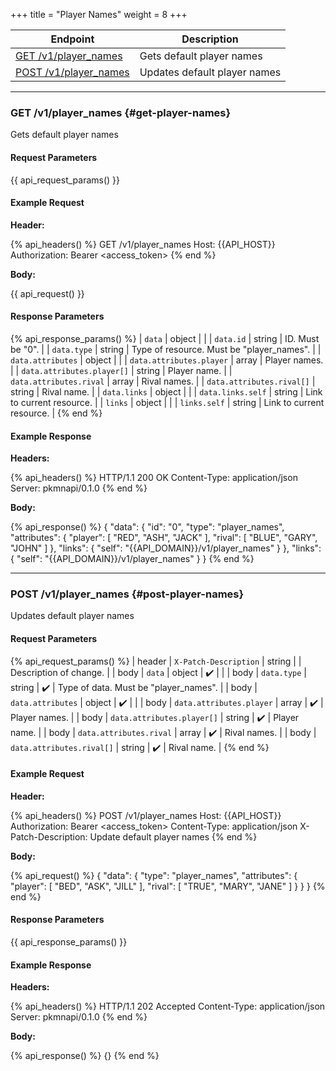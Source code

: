+++
title = "Player Names"
weight = 8
+++

| Endpoint                                    | Description                  |
|---------------------------------------------|------------------------------|
| [GET /v1/player_names](#get-player-names)   | Gets default player names    |
| [POST /v1/player_names](#post-player-names) | Updates default player names |

---

### GET /v1/player_names {#get-player-names}

Gets default player names

#### Request Parameters

{{ api_request_params() }}

#### Example Request

**Header:**

{% api_headers() %}
GET /v1/player_names
Host: {{API_HOST}}
Authorization: Bearer <access_token>
{% end %}

**Body:**

{{ api_request() }}

#### Response Parameters

{% api_response_params() %}
| `data`                     | object |                                           |
| `data.id`                  | string | ID. Must be "0".                          |
| `data.type`                | string | Type of resource. Must be "player_names". |
| `data.attributes`          | object |                                           |
| `data.attributes.player`   | array  | Player names.                             |
| `data.attributes.player[]` | string | Player name.                              |
| `data.attributes.rival`    | array  | Rival names.                              |
| `data.attributes.rival[]`  | string | Rival name.                               |
| `data.links`               | object |                                           |
| `data.links.self`          | string | Link to current resource.                 |
| `links`                    | object |                                           |
| `links.self`               | string | Link to current resource.                 |
{% end %}

#### Example Response

**Headers:**

{% api_headers() %}
HTTP/1.1 200 OK
Content-Type: application/json
Server: pkmnapi/0.1.0
{% end %}

**Body:**

{% api_response() %}
{
    "data": {
        "id": "0",
        "type": "player_names",
        "attributes": {
            "player": [
                "RED",
                "ASH",
                "JACK"
            ],
            "rival": [
                "BLUE",
                "GARY",
                "JOHN"
            ]
        },
        "links": {
            "self": "{{API_DOMAIN}}/v1/player_names"
        }
    },
    "links": {
        "self": "{{API_DOMAIN}}/v1/player_names"
    }
}
{% end %}

---

### POST /v1/player_names {#post-player-names}

Updates default player names

#### Request Parameters

{% api_request_params() %}
| header | `X-Patch-Description`      | string |   | Description of change.                |
| body   | `data`                     | object | ✔️ |                                       |
| body   | `data.type`                | string | ✔️ | Type of data. Must be "player_names". |
| body   | `data.attributes`          | object | ✔️ |                                       |
| body   | `data.attributes.player`   | array  | ✔️ | Player names.                         |
| body   | `data.attributes.player[]` | string | ✔️ | Player name.                          |
| body   | `data.attributes.rival`    | array  | ✔️ | Rival names.                          |
| body   | `data.attributes.rival[]`  | string | ✔️ | Rival name.                           |
{% end %}

#### Example Request

**Header:**

{% api_headers() %}
POST /v1/player_names
Host: {{API_HOST}}
Authorization: Bearer <access_token>
Content-Type: application/json
X-Patch-Description: Update default player names
{% end %}

**Body:**

{% api_request() %}
{
    "data": {
        "type": "player_names",
        "attributes": {
            "player": [
                "BED",
                "ASK",
                "JILL"
            ],
            "rival": [
                "TRUE",
                "MARY",
                "JANE"
            ]
        }
    }
}
{% end %}

#### Response Parameters

{{ api_response_params() }}

#### Example Response

**Headers:**

{% api_headers() %}
HTTP/1.1 202 Accepted
Content-Type: application/json
Server: pkmnapi/0.1.0
{% end %}

**Body:**

{% api_response() %}
{}
{% end %}

